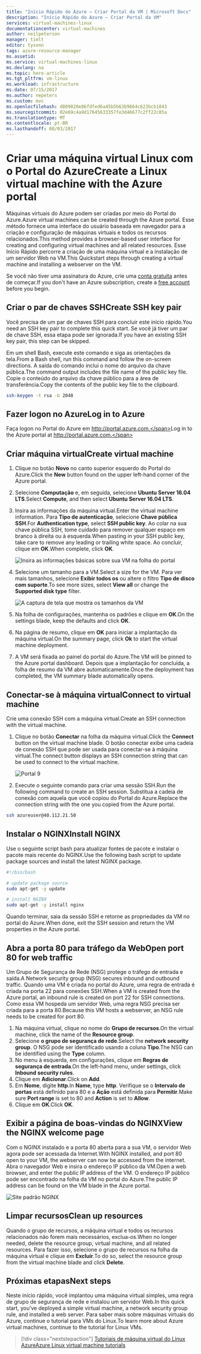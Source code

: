 ```yaml
---
title: "Início Rápido do Azure – Criar Portal da VM | Microsoft Docs"
description: "Início Rápido do Azure – Criar Portal da VM"
services: virtual-machines-linux
documentationcenter: virtual-machines
author: neilpeterson
manager: timlt
editor: tysonn
tags: azure-resource-manager
ms.assetid: 
ms.service: virtual-machines-linux
ms.devlang: na
ms.topic: hero-article
ms.tgt_pltfrm: vm-linux
ms.workload: infrastructure
ms.date: 07/15/2017
ms.author: nepeters
ms.custom: mvc
ms.openlocfilehash: d009020e86fdfed6a45b5b63b9664c623bcb1843
ms.sourcegitcommit: 02e69c4a9d17645633357fe3d46677c2ff22c85a
ms.translationtype: MT
ms.contentlocale: pt-BR
ms.lasthandoff: 08/03/2017
---
```

# <a name="create-a-linux-virtual-machine-with-the-azure-portal"></a><span data-ttu-id="c4ad2-103">Criar uma máquina virtual Linux com o Portal do Azure</span><span class="sxs-lookup"><span data-stu-id="c4ad2-103">Create a Linux virtual machine with the Azure portal</span></span>

<span data-ttu-id="c4ad2-104">Máquinas virtuais do Azure podem ser criadas por meio do Portal do Azure.</span><span class="sxs-lookup"><span data-stu-id="c4ad2-104">Azure virtual machines can be created through the Azure portal.</span></span> <span data-ttu-id="c4ad2-105">Esse método fornece uma interface do usuário baseada em navegador para a criação e configuração de máquinas virtuais e todos os recursos relacionados.</span><span class="sxs-lookup"><span data-stu-id="c4ad2-105">This method provides a browser-based user interface for creating and configuring virtual machines and all related resources.</span></span> <span data-ttu-id="c4ad2-106">Esse Início Rápido percorre a criação de uma máquina virtual e a instalação de um servidor Web na VM.</span><span class="sxs-lookup"><span data-stu-id="c4ad2-106">This Quickstart steps through creating a virtual machine and installing a webserver on the VM.</span></span>

<span data-ttu-id="c4ad2-107">Se você não tiver uma assinatura do Azure, crie uma [conta gratuita](https://azure.microsoft.com/free/?WT.mc_id=A261C142F) antes de começar.</span><span class="sxs-lookup"><span data-stu-id="c4ad2-107">If you don't have an Azure subscription, create a [free account](https://azure.microsoft.com/free/?WT.mc_id=A261C142F) before you begin.</span></span>

## <a name="create-ssh-key-pair"></a><span data-ttu-id="c4ad2-108">Criar o par de chaves SSH</span><span class="sxs-lookup"><span data-stu-id="c4ad2-108">Create SSH key pair</span></span>

<span data-ttu-id="c4ad2-109">Você precisa de um par de chaves SSH para concluir este início rápido.</span><span class="sxs-lookup"><span data-stu-id="c4ad2-109">You need an SSH key pair to complete this quick start.</span></span> <span data-ttu-id="c4ad2-110">Se você já tiver um par de chave SSH, essa etapa pode ser ignorada.</span><span class="sxs-lookup"><span data-stu-id="c4ad2-110">If you have an existing SSH key pair, this step can be skipped.</span></span>

<span data-ttu-id="c4ad2-111">Em um shell Bash, execute este comando e siga as orientações da tela.</span><span class="sxs-lookup"><span data-stu-id="c4ad2-111">From a Bash shell, run this command and follow the on-screen directions.</span></span> <span data-ttu-id="c4ad2-112">A saída do comando inclui o nome do arquivo da chave pública.</span><span class="sxs-lookup"><span data-stu-id="c4ad2-112">The command output includes the file name of the public key file.</span></span> <span data-ttu-id="c4ad2-113">Copie o conteúdo do arquivo da chave público para a área de transferência.</span><span class="sxs-lookup"><span data-stu-id="c4ad2-113">Copy the contents of the public key file to the clipboard.</span></span>

```bash
ssh-keygen -t rsa -b 2048
```

## <a name="log-in-to-azure"></a><span data-ttu-id="c4ad2-114">Fazer logon no Azure</span><span class="sxs-lookup"><span data-stu-id="c4ad2-114">Log in to Azure</span></span> 

<span data-ttu-id="c4ad2-115">Faça logon no Portal do Azure em http://portal.azure.com.</span><span class="sxs-lookup"><span data-stu-id="c4ad2-115">Log in to the Azure portal at http://portal.azure.com.</span></span>

## <a name="create-virtual-machine"></a><span data-ttu-id="c4ad2-116">Criar máquina virtual</span><span class="sxs-lookup"><span data-stu-id="c4ad2-116">Create virtual machine</span></span>

1. <span data-ttu-id="c4ad2-117">Clique no botão **Novo** no canto superior esquerdo do Portal do Azure.</span><span class="sxs-lookup"><span data-stu-id="c4ad2-117">Click the **New** button found on the upper left-hand corner of the Azure portal.</span></span>

2. <span data-ttu-id="c4ad2-118">Selecione **Computação** e, em seguida, selecione **Ubuntu Server 16.04 LTS**.</span><span class="sxs-lookup"><span data-stu-id="c4ad2-118">Select **Compute**, and then select **Ubuntu Server 16.04 LTS**.</span></span> 

3. <span data-ttu-id="c4ad2-119">Insira as informações da máquina virtual.</span><span class="sxs-lookup"><span data-stu-id="c4ad2-119">Enter the virtual machine information.</span></span> <span data-ttu-id="c4ad2-120">Para **Tipo de autenticação**, selecione **Chave pública SSH**.</span><span class="sxs-lookup"><span data-stu-id="c4ad2-120">For **Authentication type**, select **SSH public key**.</span></span> <span data-ttu-id="c4ad2-121">Ao colar na sua chave pública SSH, tome cuidado para remover qualquer espaço em branco à direita ou à esquerda.</span><span class="sxs-lookup"><span data-stu-id="c4ad2-121">When pasting in your SSH public key, take care to remove any leading or trailing white space.</span></span> <span data-ttu-id="c4ad2-122">Ao concluir, clique em **OK**.</span><span class="sxs-lookup"><span data-stu-id="c4ad2-122">When complete, click **OK**.</span></span>

    ![Insira as informações básicas sobre sua VM na folha do portal](./media/quick-create-portal/create-vm-portal-basic-blade.png)

4. <span data-ttu-id="c4ad2-124">Selecione um tamanho para a VM.</span><span class="sxs-lookup"><span data-stu-id="c4ad2-124">Select a size for the VM.</span></span> <span data-ttu-id="c4ad2-125">Para ver mais tamanhos, selecione **Exibir todos os** ou altere o filtro **Tipo de disco com suporte**.</span><span class="sxs-lookup"><span data-stu-id="c4ad2-125">To see more sizes, select **View all** or change the **Supported disk type** filter.</span></span> 

    ![A captura de tela que mostra os tamanhos da VM](./media/quick-create-portal/create-linux-vm-portal-sizes.png)  

5. <span data-ttu-id="c4ad2-127">Na folha de configurações, mantenha os padrões e clique em **OK**.</span><span class="sxs-lookup"><span data-stu-id="c4ad2-127">On the settings blade, keep the defaults and click **OK**.</span></span>

6. <span data-ttu-id="c4ad2-128">Na página de resumo, clique em **OK** para iniciar a implantação da máquina virtual.</span><span class="sxs-lookup"><span data-stu-id="c4ad2-128">On the summary page, click **Ok** to start the virtual machine deployment.</span></span>

7. <span data-ttu-id="c4ad2-129">A VM será fixada ao painel do portal do Azure.</span><span class="sxs-lookup"><span data-stu-id="c4ad2-129">The VM will be pinned to the Azure portal dashboard.</span></span> <span data-ttu-id="c4ad2-130">Depois que a implantação for concluída, a folha de resumo da VM abre automaticamente.</span><span class="sxs-lookup"><span data-stu-id="c4ad2-130">Once the deployment has completed, the VM summary blade automatically opens.</span></span>


## <a name="connect-to-virtual-machine"></a><span data-ttu-id="c4ad2-131">Conectar-se à máquina virtual</span><span class="sxs-lookup"><span data-stu-id="c4ad2-131">Connect to virtual machine</span></span>

<span data-ttu-id="c4ad2-132">Crie uma conexão SSH com a máquina virtual.</span><span class="sxs-lookup"><span data-stu-id="c4ad2-132">Create an SSH connection with the virtual machine.</span></span>

1. <span data-ttu-id="c4ad2-133">Clique no botão **Conectar** na folha da máquina virtual.</span><span class="sxs-lookup"><span data-stu-id="c4ad2-133">Click the **Connect** button on the virtual machine blade.</span></span> <span data-ttu-id="c4ad2-134">O botão conectar exibe uma cadeia de conexão SSH que pode ser usada para conectar-se à máquina virtual.</span><span class="sxs-lookup"><span data-stu-id="c4ad2-134">The connect button displays an SSH connection string that can be used to connect to the virtual machine.</span></span>

    ![Portal 9](./media/quick-create-portal/portal-quick-start-9.png) 

2. <span data-ttu-id="c4ad2-136">Execute o seguinte comando para criar uma sessão SSH.</span><span class="sxs-lookup"><span data-stu-id="c4ad2-136">Run the following command to create an SSH session.</span></span> <span data-ttu-id="c4ad2-137">Substitua a cadeia de conexão com aquela que você copiou do Portal do Azure.</span><span class="sxs-lookup"><span data-stu-id="c4ad2-137">Replace the connection string with the one you copied from the Azure portal.</span></span>

```bash 
ssh azureuser@40.112.21.50
```

## <a name="install-nginx"></a><span data-ttu-id="c4ad2-138">Instalar o NGINX</span><span class="sxs-lookup"><span data-stu-id="c4ad2-138">Install NGINX</span></span>

<span data-ttu-id="c4ad2-139">Use o seguinte script bash para atualizar fontes de pacote e instalar o pacote mais recente do NGINX.</span><span class="sxs-lookup"><span data-stu-id="c4ad2-139">Use the following bash script to update package sources and install the latest NGINX package.</span></span> 

```bash 
#!/bin/bash

# update package source
sudo apt-get -y update

# install NGINX
sudo apt-get -y install nginx
```

<span data-ttu-id="c4ad2-140">Quando terminar, saia da sessão SSH e retorne as propriedades da VM no portal do Azure.</span><span class="sxs-lookup"><span data-stu-id="c4ad2-140">When done, exit the SSH session and return the VM properties in the Azure portal.</span></span>


## <a name="open-port-80-for-web-traffic"></a><span data-ttu-id="c4ad2-141">Abra a porta 80 para tráfego da Web</span><span class="sxs-lookup"><span data-stu-id="c4ad2-141">Open port 80 for web traffic</span></span> 

<span data-ttu-id="c4ad2-142">Um Grupo de Segurança de Rede (NSG) protege o tráfego de entrada e saída.</span><span class="sxs-lookup"><span data-stu-id="c4ad2-142">A Network security group (NSG) secures inbound and outbound traffic.</span></span> <span data-ttu-id="c4ad2-143">Quando uma VM é criada no portal do Azure, uma regra de entrada é criada na porta 22 para conexões SSH.</span><span class="sxs-lookup"><span data-stu-id="c4ad2-143">When a VM is created from the Azure portal, an inbound rule is created on port 22 for SSH connections.</span></span> <span data-ttu-id="c4ad2-144">Como essa VM hospeda um servidor Web, uma regra NSG precisa ser criada para a porta 80.</span><span class="sxs-lookup"><span data-stu-id="c4ad2-144">Because this VM hosts a webserver, an NSG rule needs to be created for port 80.</span></span>

1. <span data-ttu-id="c4ad2-145">Na máquina virtual, clique no nome do **Grupo de recursos**.</span><span class="sxs-lookup"><span data-stu-id="c4ad2-145">On the virtual machine, click the name of the **Resource group**.</span></span>
2. <span data-ttu-id="c4ad2-146">Selecione **o grupo de segurança de rede**.</span><span class="sxs-lookup"><span data-stu-id="c4ad2-146">Select the **network security group**.</span></span> <span data-ttu-id="c4ad2-147">O NSG pode ser identificado usando a coluna **Tipo**.</span><span class="sxs-lookup"><span data-stu-id="c4ad2-147">The NSG can be identified using the **Type** column.</span></span> 
3. <span data-ttu-id="c4ad2-148">No menu à esquerda, em configurações, clique em **Regras de segurança de entrada**.</span><span class="sxs-lookup"><span data-stu-id="c4ad2-148">On the left-hand menu, under settings, click **Inbound security rules**.</span></span>
4. <span data-ttu-id="c4ad2-149">Clique em **Adicionar**.</span><span class="sxs-lookup"><span data-stu-id="c4ad2-149">Click on **Add**.</span></span>
5. <span data-ttu-id="c4ad2-150">Em **Nome**, digite **http**.</span><span class="sxs-lookup"><span data-stu-id="c4ad2-150">In **Name**, type **http**.</span></span> <span data-ttu-id="c4ad2-151">Verifique se o **Intervalo de portas** está definido para 80 e a **Ação** está definida para **Permitir**.</span><span class="sxs-lookup"><span data-stu-id="c4ad2-151">Make sure **Port range** is set to 80 and **Action** is set to **Allow**.</span></span> 
6. <span data-ttu-id="c4ad2-152">Clique em **OK**.</span><span class="sxs-lookup"><span data-stu-id="c4ad2-152">Click **OK**.</span></span>


## <a name="view-the-nginx-welcome-page"></a><span data-ttu-id="c4ad2-153">Exibir a página de boas-vindas do NGINX</span><span class="sxs-lookup"><span data-stu-id="c4ad2-153">View the NGINX welcome page</span></span>

<span data-ttu-id="c4ad2-154">Com o NGINX instalado e a porta 80 aberta para a sua VM, o servidor Web agora pode ser acessada da Internet.</span><span class="sxs-lookup"><span data-stu-id="c4ad2-154">With NGINX installed, and port 80 open to your VM, the webserver can now be accessed from the internet.</span></span> <span data-ttu-id="c4ad2-155">Abra o navegador Web e insira o endereço IP público da VM.</span><span class="sxs-lookup"><span data-stu-id="c4ad2-155">Open a web browser, and enter the public IP address of the VM.</span></span> <span data-ttu-id="c4ad2-156">O endereço IP público pode ser encontrado na folha da VM no portal do Azure.</span><span class="sxs-lookup"><span data-stu-id="c4ad2-156">The public IP address can be found on the VM blade in the Azure portal.</span></span>

![Site padrão NGINX](./media/quick-create-cli/nginx.png) 

## <a name="clean-up-resources"></a><span data-ttu-id="c4ad2-158">Limpar recursos</span><span class="sxs-lookup"><span data-stu-id="c4ad2-158">Clean up resources</span></span>

<span data-ttu-id="c4ad2-159">Quando o grupo de recursos, a máquina virtual e todos os recursos relacionados não forem mais necessários, exclua-os.</span><span class="sxs-lookup"><span data-stu-id="c4ad2-159">When no longer needed, delete the resource group, virtual machine, and all related resources.</span></span> <span data-ttu-id="c4ad2-160">Para fazer isso, selecione o grupo de recursos na folha da máquina virtual e clique em **Excluir**.</span><span class="sxs-lookup"><span data-stu-id="c4ad2-160">To do so, select the resource group from the virtual machine blade and click **Delete**.</span></span>

## <a name="next-steps"></a><span data-ttu-id="c4ad2-161">Próximas etapas</span><span class="sxs-lookup"><span data-stu-id="c4ad2-161">Next steps</span></span>

<span data-ttu-id="c4ad2-162">Neste início rápido, você implantou uma máquina virtual simples, uma regra de grupo de segurança de rede e instalou um servidor Web.</span><span class="sxs-lookup"><span data-stu-id="c4ad2-162">In this quick start, you’ve deployed a simple virtual machine, a network security group rule, and installed a web server.</span></span> <span data-ttu-id="c4ad2-163">Para saber mais sobre máquinas virtuais do Azure, continue o tutorial para VMs do Linux.</span><span class="sxs-lookup"><span data-stu-id="c4ad2-163">To learn more about Azure virtual machines, continue to the tutorial for Linux VMs.</span></span>

> [!div class="nextstepaction"]
> [<span data-ttu-id="c4ad2-164">Tutoriais de máquina virtual do Linux Azure</span><span class="sxs-lookup"><span data-stu-id="c4ad2-164">Azure Linux virtual machine tutorials</span></span>](./tutorial-manage-vm.md)
